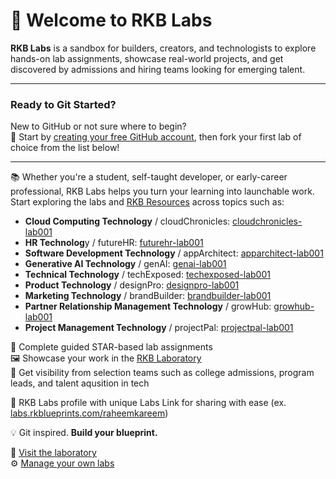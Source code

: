 # 👋 Welcome to RKB Labs

**RKB Labs** is a sandbox for builders, creators, and technologists to explore hands-on lab assignments, showcase real-world projects, and get discovered by admissions and hiring teams looking for emerging talent.

---

### Ready to Git Started?

New to GitHub or not sure where to begin?  
📌 Start by [creating your free GitHub account](https://github.com/join), then fork your first lab of choice from the list below!

---

📚 Whether you're a student, self-taught developer, or early-career professional, RKB Labs helps you turn your learning into launchable work. Start exploring the labs and [RKB Resources](https://docs.rkblueprints.com) across topics such as:
- **Cloud Computing Technology** / cloudChronicles: [cloudchronicles-lab001](https://github.com/RKBLabs/cloudchronicles-lab001)
- **HR Technolog**y / futureHR: [futurehr-lab001](https://github.com/RKBLabs/futurehr-lab001)
- **Software Development Technology** / appArchitect: [apparchitect-lab001](https://github.com/RKBLabs/apparchitect-lab001)
- **Generative AI Technology** / genAI: [genai-lab001](https://github.com/RKBLabs/genai-lab001)
- **Technical Technology** / techExposed: [techexposed-lab001](https://github.com/RKBLabs/techexposed-lab001)
- **Product Technology** / designPro: [designpro-lab001](https://github.com/RKBLabs/designpro-lab001)
- **Marketing Technology** / brandBuilder: [brandbuilder-lab001](https://github.com/RKBLabs/brandbuilder-lab001)
- **Partner Relationship Management Technology** / growHub: [growhub-lab001](https://github.com/RKBLabs/growhub-lab001)
- **Project Management Technology** / projectPal: [projectpal-lab001](https://github.com/RKBLabs/projectpal-lab001)

🧠 Complete guided STAR-based lab assignments  
🖼️ Showcase your work in the [RKB Laboratory](https://labs.rkblueprints.com/projects)  
🚀 Get visibility from selection teams such as college admissions, program leads, and talent aqusition in tech

👥 RKB Labs profile with unique Labs Link for sharing with ease (ex. [labs.rkblueprints.com/raheemkareem](https://labs.rkblueprints.com/raheemkareem)) 

💡 Git inspired. **Build your blueprint.**

🔗 [Visit the laboratory](https://labs.rkblueprints.com) <br>
⚙️ [Manage your own labs](https://labs.rkblueprints.com/dashboard)

